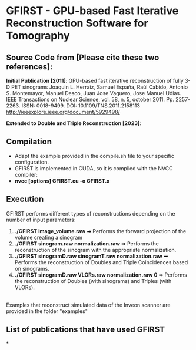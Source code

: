 # GFIRST - GPU-based Fast Iterative Reconstruction Software for Tomography #

<h2> Source Code from [Please cite these two references]: </h2>

**Initial Publication [2011]**: GPU-based fast iterative reconstruction of fully 3-D PET sinograms
Joaquin L. Herraiz, Samuel España, Raúl Cabido, Antonio S. Montemayor, Manuel Desco, Juan Jose Vaquero, Jose Manuel Udias.
IEEE Transactions on Nuclear Science, vol. 58, n. 5, october 2011. Pp. 2257-2263. ISSN: 0018-9499. DOI: 10.1109/TNS.2011.2158113
http://ieeexplore.ieee.org/document/5929498/

**Extended to Double and Triple Reconstruction [2023]**:

<h2> Compilation </h2>

 * Adapt the example provided in the compile.sh file to your specific configuration. 
 * GFIRST is implemented in CUDA, so it is compiled with the NVCC compiler:
 * **nvcc [options] GFIRST.cu -o GFIRST.x**

<h2> Execution </h2>
GFIRST performs different types of reconstructions depending on the number of input parameters:

1) **./GFIRST image_volume.raw**  ➡ Performs the forward projection of the volume creating a sinogram
2) **./GFIRST sinogram.raw normalization.raw**  ➡ Performs the reconstruction of the sinogram with the appropriate normalization.
3) **./GFIRST sinogramD.raw sinogramT.raw normalization.raw**  ➡ Performs the reconstruction of Doubles and Triple Coincidences based on sinograms.
4) **./GFIRST sinogramD.raw VLORs.raw normalization.raw 0** ➡  Performs the reconstruction of Doubles (with sinograms) and Triples (with VLORs).

<br>
Examples that reconstruct simulated data of the Inveon scanner are provided in the folder "examples"
</br>

<h2> List of publications that have used GFIRST </h2>
 * 
